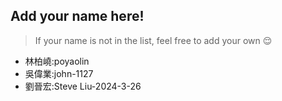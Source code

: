 ## Add your name here!
> If your name is not in the list, feel free to add your own 😌
- 林柏嶢:poyaolin 
- 吳偉業:john-1127
- 劉晉宏:Steve Liu-2024-3-26
